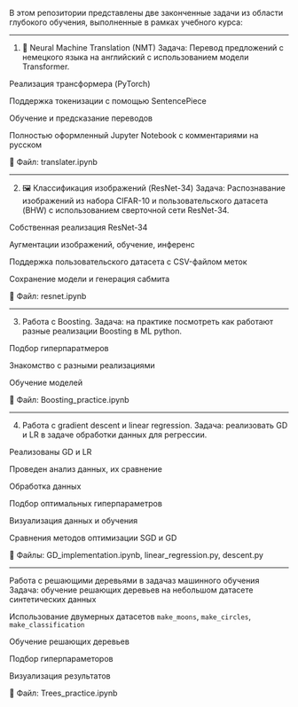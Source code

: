 В этом репозитории представлены две законченные задачи из области глубокого обучения, выполненные в рамках учебного курса:

------------------------------------------------------
1. 📘 Neural Machine Translation (NMT)
Задача: Перевод предложений с немецкого языка на английский с использованием модели Transformer.

Реализация трансформера (PyTorch)

Поддержка токенизации с помощью SentencePiece

Обучение и предсказание переводов

Полностью оформленный Jupyter Notebook с комментариями на русском

📁 Файл: translater.ipynb

------------------------------------------------------
2. 🖼️ Классификация изображений (ResNet-34)
Задача: Распознавание изображений из набора CIFAR-10 и пользовательского датасета (BHW) с использованием сверточной сети ResNet-34.

Собственная реализация ResNet-34

Аугментации изображений, обучение, инференс

Поддержка пользовательского датасета с CSV-файлом меток

Сохранение модели и генерация сабмита

📁 Файл: resnet.ipynb

------------------------------------------------------

3. Работа с Boosting.
Задача: на практике посмотреть как работают разные реализации Boosting в ML python.

Подбор гиперпаратмеров

Знакомство с разными реализациями

Обучение моделей

📁 Файл: Boosting_practice.ipynb

------------------------------------------------------

4. Работа с gradient descent и linear regression.
Задача: реализовать GD и LR в задаче обработки данных для регрессии.

Реализованы GD и LR

Проведен анализ данных, их сравнение

Обработка данных

Подбор оптимальных гиперпараметров

Визуализация данных и обучения

Сравнения методов оптимизации SGD и GD

📁 Файлы: GD_implementation.ipynb, linear_regression.py, descent.py

------------------------------------------------------

Работа с решающими деревьями в задачаз машинного обучения
Задача: обучение решающих деревьев на небольшом датасете синтетических данных

Использование двумерных датасетов `make_moons`, `make_circles`, `make_classification`

Обучение решающих деревьев

Подбор гиперпараметоров

Визуализация результатов

📁 Файл: Trees_practice.ipynb





